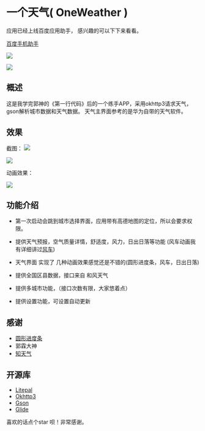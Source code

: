 # 一个天气( OneWeather )

应用已经上线百度应用助手，
感兴趣的可以下下来看看。

[百度手机助手](http://shouji.baidu.com/software/22060484.html)

![](http://i.imgur.com/wWooDOP.png)

![](http://i.imgur.com/4aqqnAj.png)

## 概述
这是我学完郭神的《第一行代码》后的一个练手APP，采用okhttp3请求天气，gson解析城市数据和天气数据。
天气主界面参考的是华为自带的天气软件。

## 效果
截图：
![](http://i.imgur.com/D5Mr1Yw.jpg)

![](http://i.imgur.com/sK1Eeka.jpg)

动画效果：

![](http://i.imgur.com/86LPkmz.gif)

## 功能介绍

* 第一次启动会跳到城市选择界面，应用带有高德地图的定位，所以会要求权限。

* 提供天气预报，空气质量详情，舒适度，风力，日出日落等功能
  (风车动画我有详细讲过[风车](https://github.com/YugengWang/Windmill))
* 天气界面 实现了 几种动画效果感觉还是不错的(圆形进度条，风车，日出日落)

* 提供全国区县数据，接口来自 和风天气

* 提供多城市功能，（接口次数有限，大家悠着点）

* 提供设置功能，可设置自动更新

## 感谢
* [圆形进度条](https://github.com/MyLifeMyTravel/CircleProgress)
* 郭霖大神
* [知天气](https://github.com/SilenceDut/KnowWeather)

## 开源库
* [Litepal](https://github.com/LitePalFramework/LitePal)
* [Okhttp3](https://github.com/square/okhttp)
* [Gson](https://github.com/google/gson)
* [Glide](https://github.com/bumptech/glide)


喜欢的话点个star 呗！非常感谢。
